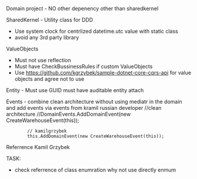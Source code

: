Domain project - NO other depenency other than sharedkernel

SharedKernel - Utility class for DDD

- Use system clock for centrlized datetime.utc value with static class
- avoid any 3rd party library

ValueObjects

- Must not use reflection
- Must have CheckBussinessRules if custom ValueObjects
- Use https://github.com/kgrzybek/sample-dotnet-core-cqrs-api for value objects
  and agree not to use

Entity - Must use GUID must have auditable entity attach

Events -
combine clean architecture without using mediatr in the domain
and add events via events from kramil russian developer
           //clean architecture 
            //DomainEvents.AddDomainEvent(new CreateWarehouseEvent(this));

            // kamilgrzybek
            this.AddDomainEvent(new CreateWarehouseEvent(this));

Referrence Kamil Grzybek

TASK:

- check referrence of class enumration why not use directly enmum
